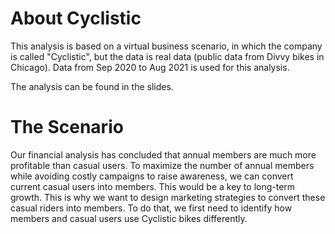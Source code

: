 # About Cyclistic

This analysis is based on a virtual business scenario, in which the company is called "Cyclistic", but the data is real data (public data from Divvy bikes in Chicago). Data from Sep 2020 to Aug 2021 is used for this analysis.

The analysis can be found in the slides.

# The Scenario

Our financial analysis has concluded that annual members are much more profitable than casual users. To maximize the number of annual members while avoiding costly campaigns to raise awareness, we can convert current casual users into members. This would be a key to long-term growth.
This is why we want to design marketing strategies to convert these casual riders into members. To do that, we first need to identify how members and casual users use Cyclistic bikes differently.

